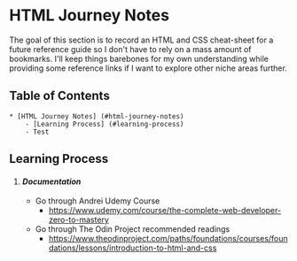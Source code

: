 # HTML Journey Notes
The goal of this section is to record an HTML and CSS cheat-sheet for a future reference guide so I don't have to rely on a mass amount of bookmarks. 
I'll keep things barebones for my own understanding while providing some reference links if I want to explore other niche areas further.

## Table of Contents
    * [HTML Journey Notes] (#html-journey-notes)
        - [Learning Process] (#learning-process)
        - Test

## Learning Process
1. #### *Documentation*
    * Go through Andrei Udemy Course
        - https://www.udemy.com/course/the-complete-web-developer-zero-to-mastery
    * Go through The Odin Project recommended readings
        - https://www.theodinproject.com/paths/foundations/courses/foundations/lessons/introduction-to-html-and-css
